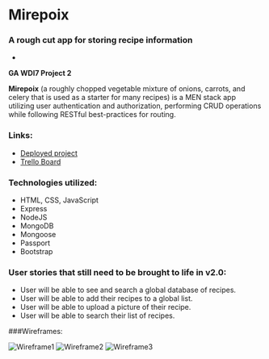 # Mirepoix

### A rough cut app for storing recipe information
-

<b>GA WDI7 Project 2</b>

<b>Mirepoix</b> (a roughly chopped vegetable mixture of onions, carrots, and celery that is used as a starter
for many recipes) is a MEN stack app utilizing user authentication and authorization, performing CRUD operations
while following RESTful best-practices for routing.

### Links:

* [Deployed project](https://mirepoix.herokuapp.com/)
* [Trello Board](https://trello.com/b/A0AdluLJ/ga-wdi-project2-mirepoix)

### Technologies utilized:

 * HTML, CSS, JavaScript
 * Express
 * NodeJS
 * MongoDB
 * Mongoose
 * Passport
 * Bootstrap


### User stories that still need to be brought to life in v2.0:

 * User will be able to see and search a global database of recipes.
 * User will be able to add their recipes to a global list.
 * User will be able to upload a picture of their recipe.
 * User will be able to search their list of recipes.

###Wireframes:

![Wireframe1](http://i.imgur.com/lv47SmN.jpg)
![Wireframe2](http://i.imgur.com/Krm4oLm.jpg)
![Wireframe3](http://i.imgur.com/mX6GR6g.jpg)




